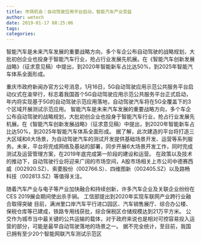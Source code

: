 ```yaml
---
title: 市场机会｜自动驾驶应用平台启动，智能汽车产业受益
author: wetech
date: 2019-01-17 08:25:06
tags: 
categories: 
---
```

智能汽车是未来汽车发展的重要战略方向，多个车企公布自动驾驶的战略规划，大批初创企业也投身于智能汽车行业，抢占行业发展先机展。在《智能汽车创新发展战略》（征求意见稿）中提出，到2020年智能新车占比达50%，到2025年智能汽车体系全面形成。
<!-- more -->
重庆市政府新闻办官方公号消息，1月16日，5G自动驾驶应用示范公共服务平台启动仪式在渝举行，标志着我国首个5G自动驾驶应用示范公共服务平台正式启动，年内将实现基于5G的自动驾驶示范应用落地，自动驾驶汽车将在5G全覆盖下的3个区域开展测试示范应用。
智能汽车是未来汽车发展的重要战略方向，多个车企公布自动驾驶的战略规划，大批初创企业也投身于智能汽车行业，抢占行业发展先机展。在《智能汽车创新发展战略》（征求意见稿）中提出，到2020年智能新车占比达50%，到2025年智能汽车体系全面形成。
据了解，此次建造的平台将打造三大区域和6大场景，为自动驾驶汽车的测试开发提供基础场景开发、运营等系列服务。未来，平台将完成网络及基站的部署，同步开展6大场景开发工作，同时完成测试及运营管理方案，在2019年底完成第一阶段的建设和运营。
在政策以及技术的推动下，自动驾驶行业将迎来广阔的市场空间，A股市场相关上市公司中德赛西威（002920.SZ）、索菱股份（002766.S）、四维图新（002405.SZ）以及路畅科技（002813.SZ）等值得关注。
 
 
随着汽车产业与电子等产业加快融合和持续创新，许多汽车企业及关联企业纷纷在CES 2019展会期间使出杀手锏。
工信部提出到2020年实现车联网产业跨行业融合取得突破
目前，满洲里口岸汽车平行进口园区、汽车销售展厅、综合办公楼、保税仓库等已建成，铁路专用线获批，综合保税区仓储规模达到21万平方米。
公交作为城市当中最关键的公共运输的载体，对于政府来说也是相对可控容易投入运营的部分，可能是最早自动驾驶落地的场景之一。
据不完全统计，至目前，我国已拥有至少20个智能网联汽车测试示范区
